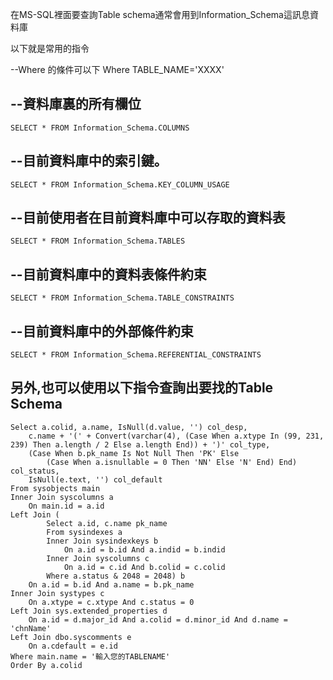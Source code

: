 

在MS-SQL裡面要查詢Table schema通常會用到Information_Schema這訊息資料庫

 

以下就是常用的指令

 

--Where 的條件可以下 Where TABLE_NAME='XXXX'

--資料庫裏的所有欄位
---
	SELECT * FROM Information_Schema.COLUMNS

--目前資料庫中的索引鍵。
---
	SELECT * FROM Information_Schema.KEY_COLUMN_USAGE

--目前使用者在目前資料庫中可以存取的資料表
---
	SELECT * FROM Information_Schema.TABLES

--目前資料庫中的資料表條件約束
---
	SELECT * FROM Information_Schema.TABLE_CONSTRAINTS

--目前資料庫中的外部條件約束
---
	SELECT * FROM Information_Schema.REFERENTIAL_CONSTRAINTS

另外,也可以使用以下指令查詢出要找的Table Schema
---
	Select a.colid, a.name, IsNull(d.value, '') col_desp, 
		c.name + '(' + Convert(varchar(4), (Case When a.xtype In (99, 231, 239) Then a.length / 2 Else a.length End)) + ')' col_type, 
		(Case When b.pk_name Is Not Null Then 'PK' Else 
			(Case When a.isnullable = 0 Then 'NN' Else 'N' End) End) col_status,
		IsNull(e.text, '') col_default
	From sysobjects main
	Inner Join syscolumns a
		On main.id = a.id
	Left Join (
			Select a.id, c.name pk_name
			From sysindexes a
			Inner Join sysindexkeys b
				On a.id = b.id And a.indid = b.indid
			Inner Join syscolumns c
				On a.id = c.id And b.colid = c.colid
			Where a.status & 2048 = 2048) b
		On a.id = b.id And a.name = b.pk_name
	Inner Join systypes c
		On a.xtype = c.xtype And c.status = 0
	Left Join sys.extended_properties d
		On a.id = d.major_id And a.colid = d.minor_id And d.name = 'chnName'
	Left Join dbo.syscomments e
		On a.cdefault = e.id
	Where main.name = '輸入您的TABLENAME'
	Order By a.colid

